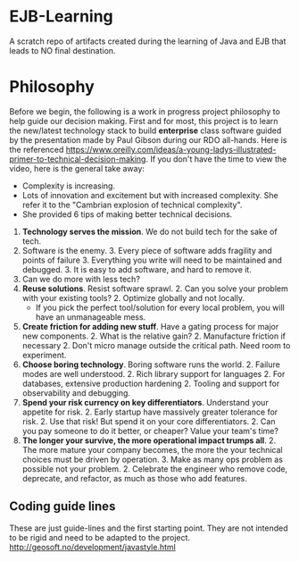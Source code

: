 # EJB-Learning
A scratch repo of artifacts created during the learning of Java and EJB that leads to NO final destination.

# Philosophy
Before we begin, the following is a work in progress project philosophy to help guide our decision making.  First and for most, this project is to learn the new/latest technology stack to build **enterprise** class software guided by the presentation made by Paul Gibson during our RDO all-hands.  Here is the referenced https://www.oreilly.com/ideas/a-young-ladys-illustrated-primer-to-technical-decision-making.  If you don't have the time to view the video, here is the general take away:

* Complexity is increasing.
* Lots of innovation and excitement but with increased complexity.  She refer it to the "Cambrian explosion of technical complexity".
* She provided 6 tips of making better technical decisions.
1. **Technology serves the mission**.  We do not build tech for the sake of tech.
  2. Software is the enemy.
    3. Every piece of software adds fragility and points of failure
    3. Everything you write will need to be maintained and debugged.
    3. It is easy to add software, and hard to remove it.
   2. Can we do more with less tech?
1. **Reuse solutions**. Resist software sprawl.
   2. Can you solve your problem with your existing tools?
   2. Optimize globally and not locally.
      * If you pick the perfect tool/solution for every local problem, you will have an unmanageable mess.
1. **Create friction for adding new stuff**.  Have a gating process for major new components.
   2. What is the relative gain?
   2. Manufacture friction if necessary
   2. Don't micro manage outside the critical path.  Need room to experiment.
1. **Choose boring technology**.  Boring software runs the world.
   2. Failure modes are well understood.
   2. Rich library support for languages
   2. For databases, extensive production hardening
   2. Tooling and support for observability and debugging.
1. **Spend your risk currency on key differentiators**.  Understand your appetite for risk.
   2. Early startup have massively greater tolerance for risk.
   2. Use that risk! But spend it on your core differentiators.
   2. Can you pay someone to do it better, or cheaper?  Value your team's time?
1. **The longer your survive, the more operational impact trumps all**.
   2. The more mature your company becomes, the more the your technical choices must be driven by operation.
      3. Make as many ops problem as possible not your problem.
   2. Celebrate the engineer who remove code, deprecate, and refactor, as much as those who add features.

## Coding guide lines
These are just guide-lines and the first starting point.  They are not intended to be rigid and need to be adapted to the project.
http://geosoft.no/development/javastyle.html
